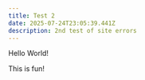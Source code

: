 ```yaml
---
title: Test 2
date: 2025-07-24T23:05:39.441Z
description: 2nd test of site errors
---
```

Hello World!



This is fun!